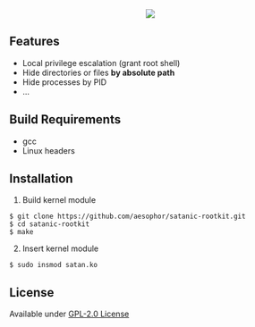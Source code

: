 <div align="center">
  <img src="https://github.com/aesophor/satanic-rootkit/blob/master/.meta/banner.jpg">
</div>

## Features
* Local privilege escalation (grant root shell)
* Hide directories or files **by absolute path**
* Hide processes by PID
* ...

## Build Requirements
* gcc
* Linux headers

## Installation
1. Build kernel module
```
$ git clone https://github.com/aesophor/satanic-rootkit.git
$ cd satanic-rootkit
$ make
```

2. Insert kernel module
```
$ sudo insmod satan.ko
```

## License
Available under [GPL-2.0 License](https://github.com/aesophor/satanic-rootkit/blob/master/LICENSE)
